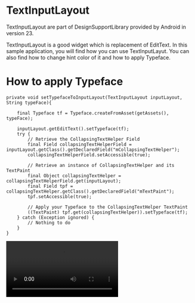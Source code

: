 # TextInputLayout

TextInputLayout are part of DesignSupportLibrary provided by Android in version 23. 

TextInputLayout is a good widget which is replacement of EditText. In this sample application, you will find how you can use TextInputLayut. You can also find how to change hint color of it and how to apply Typeface.

# How to apply Typeface

    private void setTypefaceToInputLayout(TextInputLayout inputLayout, String typeFace){

        final Typeface tf = Typeface.createFromAsset(getAssets(), typeFace);

        inputLayout.getEditText().setTypeface(tf);
        try {
            // Retrieve the CollapsingTextHelper Field
            final Field collapsingTextHelperField = inputLayout.getClass().getDeclaredField("mCollapsingTextHelper");
            collapsingTextHelperField.setAccessible(true);

            // Retrieve an instance of CollapsingTextHelper and its TextPaint
            final Object collapsingTextHelper = collapsingTextHelperField.get(inputLayout);
            final Field tpf = collapsingTextHelper.getClass().getDeclaredField("mTextPaint");
            tpf.setAccessible(true);

            // Apply your Typeface to the CollapsingTextHelper TextPaint
            ((TextPaint) tpf.get(collapsingTextHelper)).setTypeface(tf);
        } catch (Exception ignored) {
            // Nothing to do
        }
    }

![Demo](https://github.com/rathodchintan/TextInputLayout/blob/master/TextInputLayout%20Custom%20Font.mp4)

